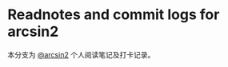 # Readnotes and commit logs for arcsin2

本分支为 [@arcsin2](https://github.com/UnpureRationalist) 个人阅读笔记及打卡记录。

